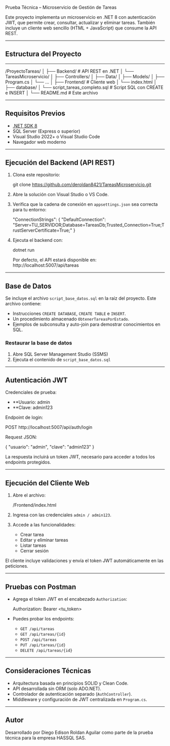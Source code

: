 
Prueba Técnica – Microservicio de Gestión de Tareas

Este proyecto implementa un microservicio en .NET 8 con autenticación JWT, que permite crear, consultar, actualizar y eliminar tareas. También incluye un cliente web sencillo (HTML + JavaScript) que consume la API REST.

---

## Estructura del Proyecto

---
/ProyectoTareas/
│
├── Backend/                # API REST en .NET
│   └── TareasMicroservicio/
│       ├── Controllers/
│       ├── Data/
│       ├── Models/
│       ├── Program.cs
│       └── ...
│
├── Frontend/               # Cliente web
│   └── index.html
│
├── database/
│   └── script_tareas_completo.sql          # Script SQL con CREATE e INSERT
│
└── README.md               # Este archivo

---

## Requisitos Previos

- [.NET SDK 8](https://dotnet.microsoft.com/en-us/download/dotnet/8.0)
- SQL Server (Express o superior)
- Visual Studio 2022+ o Visual Studio Code
- Navegador web moderno

---

## Ejecución del Backend (API REST)

1. Clona este repositorio:

   git clone https://github.com/deroldan8421/TareasMicroservicio.git
   

2. Abre la solución con Visual Studio o VS Code.

3. Verifica que la cadena de conexión en `appsettings.json` sea correcta para tu entorno:

   "ConnectionStrings": {
     "DefaultConnection": "Server=TU_SERVIDOR;Database=TareasDb;Trusted_Connection=True;TrustServerCertificate=True;"
   }   

4. Ejecuta el backend con:

   dotnet run   

   Por defecto, el API estará disponible en:  
   http://localhost:5007/api/tareas

---

## Base de Datos

Se incluye el archivo `script_base_datos.sql` en la raíz del proyecto. Este archivo contiene:

- Instrucciones `CREATE DATABASE`, `CREATE TABLE` e `INSERT`.
- Un procedimiento almacenado `ObtenerTareasPorEstado`.
- Ejemplos de subconsulta y auto-join para demostrar conocimientos en SQL.

### Restaurar la base de datos

1. Abre SQL Server Management Studio (SSMS)
2. Ejecuta el contenido de `script_base_datos.sql`


---

## Autenticación JWT

Credenciales de prueba:

- **Usuario: admin  
- **Clave: admin123

Endpoint de login:

POST http://localhost:5007/api/auth/login


Request JSON:

{
  "usuario": "admin",
  "clave": "admin123"
}

La respuesta incluirá un token JWT, necesario para acceder a todos los endpoints protegidos.

---

## Ejecución del Cliente Web

1. Abre el archivo:

   /Frontend/index.html
   

2. Ingresa con las credenciales `admin / admin123`.

3. Accede a las funcionalidades:

   - Crear tarea
   - Editar y eliminar tareas
   - Listar tareas
   - Cerrar sesión

El cliente incluye validaciones y envía el token JWT automáticamente en las peticiones.

---

## Pruebas con Postman

- Agrega el token JWT en el encabezado `Authorization`:

  Authorization: Bearer <tu_token>

- Puedes probar los endpoints:

  - `GET /api/tareas`
  - `GET /api/tareas/{id}`
  - `POST /api/tareas`
  - `PUT /api/tareas/{id}`
  - `DELETE /api/tareas/{id}`

---

## Consideraciones Técnicas

- Arquitectura basada en principios SOLID y Clean Code.
- API desarrollada sin ORM (solo ADO.NET).
- Controlador de autenticación separado (`AuthController`).
- Middleware y configuración de JWT centralizada en `Program.cs`.

---

## Autor

Desarrollado por Diego Edison Roldan Aguilar como parte de la prueba técnica para la empresa HASSQL SAS.
